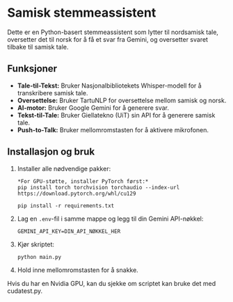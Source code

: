 # Samisk stemmeassistent

Dette er en Python-basert stemmeassistent som lytter til nordsamisk tale, oversetter det til norsk for å få et svar fra Gemini, og oversetter svaret tilbake til samisk tale.

## Funksjoner
* **Tale-til-Tekst:** Bruker Nasjonalbibliotekets Whisper-modell for å transkribere samisk tale.
* **Oversettelse:** Bruker TartuNLP for oversettelse mellom samisk og norsk.
* **AI-motor:** Bruker Google Gemini for å generere svar.
* **Tekst-til-Tale:** Bruker Giellatekno (UiT) sin API for å generere samisk tale.
* **Push-to-Talk:** Bruker mellomromstasten for å aktivere mikrofonen.

## Installasjon og bruk
1.  Installer alle nødvendige pakker:
    ```
    *For GPU-støtte, installer PyTorch først:*
    pip install torch torchvision torchaudio --index-url https://download.pytorch.org/whl/cu129

    pip install -r requirements.txt
    ```

2.  Lag en `.env`-fil i samme mappe og legg til din Gemini API-nøkkel:
    ```
    GEMINI_API_KEY=DIN_API_NØKKEL_HER
    ```

3.  Kjør skriptet:
    ```
    python main.py
    ```

4.  Hold inne mellomromstasten for å snakke.


Hvis du har en Nvidia GPU, kan du sjekke om scriptet kan bruke det med cudatest.py.